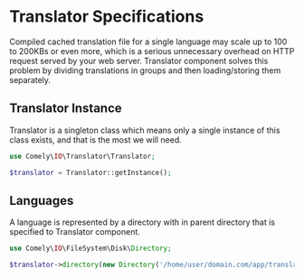 # Translator Specifications

Compiled cached translation file for a single language may scale up to 100 to 200KBs or even more, which is a serious 
unnecessary overhead on HTTP request served by your web server. Translator component solves this problem by dividing 
translations in groups and then loading/storing them separately.

## Translator Instance

Translator is a singleton class which means only a single instance of this class exists, and that is the most we will 
need.

```php
use Comely\IO\Translator\Translator;

$translator = Translator::getInstance();
```

## Languages

A language is represented by a directory with in parent directory that is specified to Translator component.

```php
use Comely\IO\FileSystem\Disk\Directory;

$translator->directory(new Directory('/home/user/domain.com/app/translations'));
```